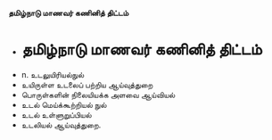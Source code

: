 **தமிழ்நாடு மாணவர் கணினித் திட்டம்**
- # தமிழ்நாடு மாணவர் கணினித் திட்டம்
- n. உடலுயிரியல்நுல்
- உயிருள்ள உடலைப் பற்றிய ஆய்வுத்துறை
- பொருள்களின் நிலையியக்க அளவை ஆய்வியல்
- உடல் மெய்க்கூற்றியல் நுல்
- உடல் உள்ளுறுப்பியல்
- உடலியல் ஆய்வுத்துறை.

